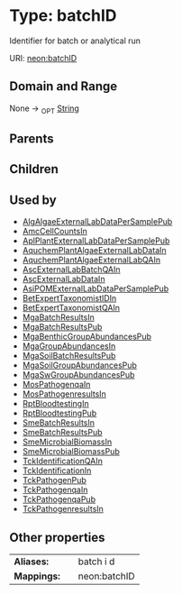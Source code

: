
# Type: batchID


Identifier for batch or analytical run

URI: [neon:batchID](https://data.neonscience.org/batchID)


## Domain and Range

None ->  <sub>OPT</sub> [String](types/String.md)

## Parents


## Children


## Used by

 * [AlgAlgaeExternalLabDataPerSamplePub](AlgAlgaeExternalLabDataPerSamplePub.md)
 * [AmcCellCountsIn](AmcCellCountsIn.md)
 * [AplPlantExternalLabDataPerSamplePub](AplPlantExternalLabDataPerSamplePub.md)
 * [AquchemPlantAlgaeExternalLabDataIn](AquchemPlantAlgaeExternalLabDataIn.md)
 * [AquchemPlantAlgaeExternalLabQAIn](AquchemPlantAlgaeExternalLabQAIn.md)
 * [AscExternalLabBatchQAIn](AscExternalLabBatchQAIn.md)
 * [AscExternalLabDataIn](AscExternalLabDataIn.md)
 * [AsiPOMExternalLabDataPerSamplePub](AsiPOMExternalLabDataPerSamplePub.md)
 * [BetExpertTaxonomistIDIn](BetExpertTaxonomistIDIn.md)
 * [BetExpertTaxonomistQAIn](BetExpertTaxonomistQAIn.md)
 * [MgaBatchResultsIn](MgaBatchResultsIn.md)
 * [MgaBatchResultsPub](MgaBatchResultsPub.md)
 * [MgaBenthicGroupAbundancesPub](MgaBenthicGroupAbundancesPub.md)
 * [MgaGroupAbundancesIn](MgaGroupAbundancesIn.md)
 * [MgaSoilBatchResultsPub](MgaSoilBatchResultsPub.md)
 * [MgaSoilGroupAbundancesPub](MgaSoilGroupAbundancesPub.md)
 * [MgaSwGroupAbundancesPub](MgaSwGroupAbundancesPub.md)
 * [MosPathogenqaIn](MosPathogenqaIn.md)
 * [MosPathogenresultsIn](MosPathogenresultsIn.md)
 * [RptBloodtestingIn](RptBloodtestingIn.md)
 * [RptBloodtestingPub](RptBloodtestingPub.md)
 * [SmeBatchResultsIn](SmeBatchResultsIn.md)
 * [SmeBatchResultsPub](SmeBatchResultsPub.md)
 * [SmeMicrobialBiomassIn](SmeMicrobialBiomassIn.md)
 * [SmeMicrobialBiomassPub](SmeMicrobialBiomassPub.md)
 * [TckIdentificationQAIn](TckIdentificationQAIn.md)
 * [TckIdentificationIn](TckIdentificationIn.md)
 * [TckPathogenPub](TckPathogenPub.md)
 * [TckPathogenqaIn](TckPathogenqaIn.md)
 * [TckPathogenqaPub](TckPathogenqaPub.md)
 * [TckPathogenresultsIn](TckPathogenresultsIn.md)

## Other properties

|  |  |  |
| --- | --- | --- |
| **Aliases:** | | batch i d |
| **Mappings:** | | neon:batchID |

